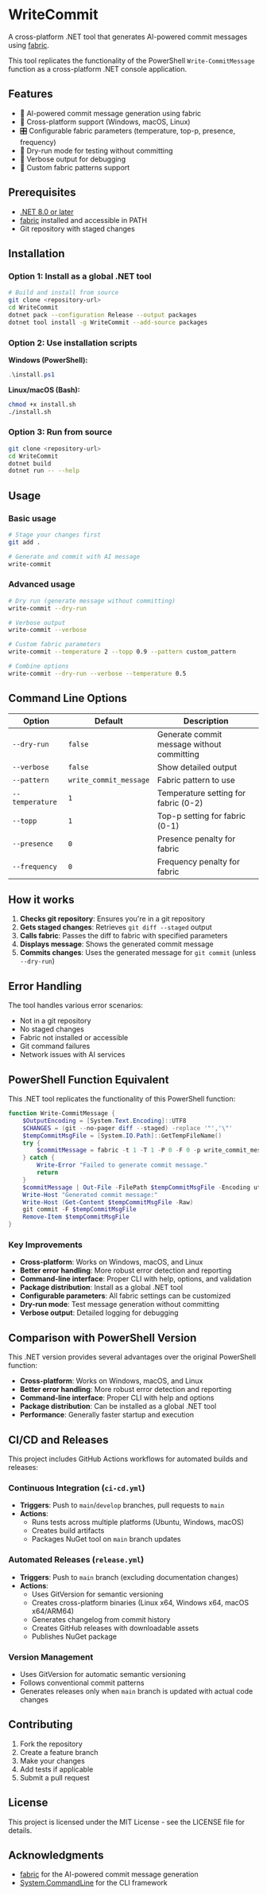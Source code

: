 # WriteCommit

A cross-platform .NET tool that generates AI-powered commit messages using [fabric](https://github.com/danielmiessler/fabric).

This tool replicates the functionality of the PowerShell `Write-CommitMessage` function as a cross-platform .NET console application.

## Features

- 🤖 AI-powered commit message generation using fabric
- 🔄 Cross-platform support (Windows, macOS, Linux)
- 🎛️ Configurable fabric parameters (temperature, top-p, presence, frequency)
- 🧪 Dry-run mode for testing without committing
- 📝 Verbose output for debugging
- 🎯 Custom fabric patterns support

## Prerequisites

- [.NET 8.0 or later](https://dotnet.microsoft.com/download)
- [fabric](https://github.com/danielmiessler/fabric) installed and accessible in PATH
- Git repository with staged changes

## Installation

### Option 1: Install as a global .NET tool

```bash
# Build and install from source
git clone <repository-url>
cd WriteCommit
dotnet pack --configuration Release --output packages
dotnet tool install -g WriteCommit --add-source packages
```

### Option 2: Use installation scripts

**Windows (PowerShell):**
```powershell
.\install.ps1
```

**Linux/macOS (Bash):**
```bash
chmod +x install.sh
./install.sh
```

### Option 3: Run from source

```bash
git clone <repository-url>
cd WriteCommit
dotnet build
dotnet run -- --help
```

## Usage

### Basic usage

```bash
# Stage your changes first
git add .

# Generate and commit with AI message
write-commit
```

### Advanced usage

```bash
# Dry run (generate message without committing)
write-commit --dry-run

# Verbose output
write-commit --verbose

# Custom fabric parameters
write-commit --temperature 2 --topp 0.9 --pattern custom_pattern

# Combine options
write-commit --dry-run --verbose --temperature 0.5
```

## Command Line Options

| Option | Default | Description |
|--------|---------|-------------|
| `--dry-run` | `false` | Generate commit message without committing |
| `--verbose` | `false` | Show detailed output |
| `--pattern` | `write_commit_message` | Fabric pattern to use |
| `--temperature` | `1` | Temperature setting for fabric (0-2) |
| `--topp` | `1` | Top-p setting for fabric (0-1) |
| `--presence` | `0` | Presence penalty for fabric |
| `--frequency` | `0` | Frequency penalty for fabric |

## How it works

1. **Checks git repository**: Ensures you're in a git repository
2. **Gets staged changes**: Retrieves `git diff --staged` output
3. **Calls fabric**: Passes the diff to fabric with specified parameters
4. **Displays message**: Shows the generated commit message
5. **Commits changes**: Uses the generated message for `git commit` (unless `--dry-run`)

## Error Handling

The tool handles various error scenarios:

- Not in a git repository
- No staged changes
- Fabric not installed or accessible
- Git command failures
- Network issues with AI services

## PowerShell Function Equivalent

This .NET tool replicates the functionality of this PowerShell function:

```powershell
function Write-CommitMessage {
    $OutputEncoding = [System.Text.Encoding]::UTF8
    $CHANGES = (git --no-pager diff --staged) -replace '"','\"'
    $tempCommitMsgFile = [System.IO.Path]::GetTempFileName()
    try {
        $commitMessage = fabric -t 1 -T 1 -P 0 -F 0 -p write_commit_message "$CHANGES"
    } catch {
        Write-Error "Failed to generate commit message."
        return
    }
    $commitMessage | Out-File -FilePath $tempCommitMsgFile -Encoding utf8
    Write-Host "Generated commit message:"
    Write-Host (Get-Content $tempCommitMsgFile -Raw)
    git commit -F $tempCommitMsgFile
    Remove-Item $tempCommitMsgFile
}
```

### Key Improvements

- **Cross-platform**: Works on Windows, macOS, and Linux
- **Better error handling**: More robust error detection and reporting  
- **Command-line interface**: Proper CLI with help, options, and validation
- **Package distribution**: Install as a global .NET tool
- **Configurable parameters**: All fabric settings can be customized
- **Dry-run mode**: Test message generation without committing
- **Verbose output**: Detailed logging for debugging

## Comparison with PowerShell Version

This .NET version provides several advantages over the original PowerShell function:

- **Cross-platform**: Works on Windows, macOS, and Linux
- **Better error handling**: More robust error detection and reporting
- **Command-line interface**: Proper CLI with help and options
- **Package distribution**: Can be installed as a global .NET tool
- **Performance**: Generally faster startup and execution

## CI/CD and Releases

This project includes GitHub Actions workflows for automated builds and releases:

### Continuous Integration (`ci-cd.yml`)
- **Triggers**: Push to `main`/`develop` branches, pull requests to `main`
- **Actions**: 
  - Runs tests across multiple platforms (Ubuntu, Windows, macOS)
  - Creates build artifacts
  - Packages NuGet tool on `main` branch updates

### Automated Releases (`release.yml`)
- **Triggers**: Push to `main` branch (excluding documentation changes)
- **Actions**:
  - Uses GitVersion for semantic versioning
  - Creates cross-platform binaries (Linux x64, Windows x64, macOS x64/ARM64)
  - Generates changelog from commit history
  - Creates GitHub releases with downloadable assets
  - Publishes NuGet package

### Version Management
- Uses GitVersion for automatic semantic versioning
- Follows conventional commit patterns
- Generates releases only when `main` branch is updated with actual code changes

## Contributing

1. Fork the repository
2. Create a feature branch
3. Make your changes
4. Add tests if applicable
5. Submit a pull request

## License

This project is licensed under the MIT License - see the LICENSE file for details.

## Acknowledgments

- [fabric](https://github.com/danielmiessler/fabric) for the AI-powered commit message generation
- [System.CommandLine](https://github.com/dotnet/command-line-api) for the CLI framework
